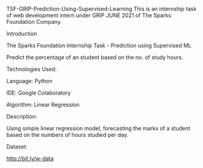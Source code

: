 TSF-GRIP-Prediction-Using-Supervised-Learning
This is an internship task of web development intern under GRIP JUNE 2021 of The Sparks Foundation Company.

Introduction

The Sparks Foundation Internship Task - Prediction using Supervised ML

Predict the percentage of an student based on the no. of study hours.

Technologies Used:

Language: Python

IDE: Google Colaboratory

Algorithm: Linear Regression

Description:

Using simple linear regression model, forecasting the marks of a student based on the numbers of hours studied per day.

Dataset:

http://bit.ly/w-data
